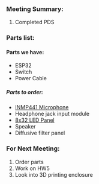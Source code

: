 ### Meeting Summary:
   1. Completed PDS

### Parts list:
#### Parts we have:
- ESP32
- Switch
- Power Cable
##### Parts to order:
- [INMP441 Microphone](https://www.amazon.com/AITRIP-Omnidirectional-Microphone-Precision-Interface/dp/B092HWW4RS/?crid=3069N4ABL4TU6&sprefix=inmp441,aps,157)
- Headphone jack input module
- [8x32 LED Panel](https://www.amazon.com/dp/B088BTXHRG/?th=1)
- Speaker
- Diffusive filter panel

### For Next Meeting:
1. Order parts
2. Work on HW5
3. Look into 3D printing enclosure
